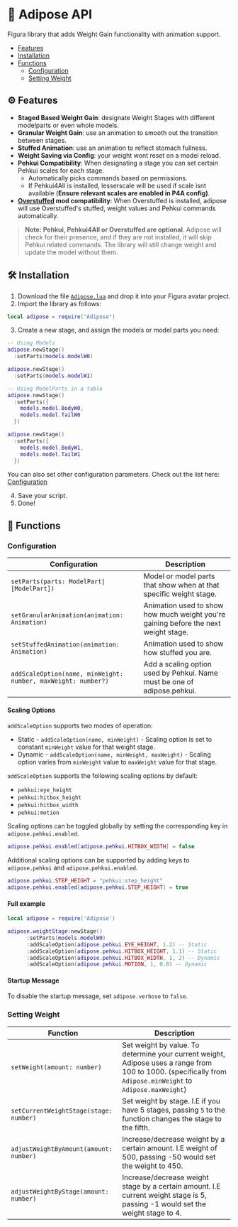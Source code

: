 # 🍔 Adipose API 
Figura library that adds Weight Gain functionality with animation support.

- [Features](#️-features)
- [Installation](#️-installation)
- [Functions](#-functions)
  - [Configuration](#configuration)
  - [Setting Weight](#setting-weight)

## ⚙️ Features
- **Staged Based Weight Gain**: designate Weight Stages with different modelparts or even whole models.
- **Granular Weight Gain**: use an animation to smooth out the transition between stages.
- **Stuffed Animation**: use an animation to reflect stomach fullness.
- **Weight Saving via Config**: your weight wont reset on a model reload.
- **Pehkui Compatibility**: When designating a stage you can set certain Pehkui scales for each stage.
  - Automatically picks commands based on permissions.
  - If Pehkui4All is installed, lesserscale will be used if scale isnt available (**Ensure relevant scales are enabled in P4A config)**.
- **[Overstuffed](https://forum.weightgaming.com/t/overstuffed-an-actual-working-minecraft-weight-gain-mod/47948) mod compatibility**: When Overstuffed is installed, adipose will use Overstuffed's stuffed, weight values and Pehkui commands automatically.

> **Note: Pehkui, Pehkui4All or Overstuffed are optional**. Adipose will check for their presence, and if they are not installed, it will skip Pehkui related commands. The library will still change weight and update the model without them.

## 🛠️ Installation

1. Download the file [`Adipose.lua`](https://github.com/Tyrus5255/Adipose-API/blob/15b73dac8e77e5a7117cf1bcc6e2034bfa7e36e1/Adipose.lua) and drop it into your Figura avatar project.
2. Import the library as follows: 
```lua
local adipose = require("Adipose")
```
3. Create a new stage, and assign the models or model parts you need:
```lua
-- Using Models
adipose.newStage()
  :setParts(models.modelW0)

adipose.newStage()
  :setParts(models.modelW1)
```

```lua
-- Using ModelParts in a table
adipose.newStage()
  :setParts({ 
    models.model.BodyW0,
    models.model.TailW0
  })

adipose.newStage()
  :setParts({
    models.model.BodyW1,
    models.model.TailW1
  })
```

You can also set other configuration parameters. Check out the list here: [Configuration](#-stage-configuration)

4. Save your script.
5. Done!

## 📃 Functions

### Configuration

| Configuration                                                 | Description                                                                         |
|---------------------------------------------------------------|-------------------------------------------------------------------------------------|
| `setParts(parts: ModelPart\|[ModelPart])`                     | Model or model parts that show when at that specific weight stage.                  |
| `setGranularAnimation(animation: Animation)`                  | Animation used to show how much weight you're gaining before the next weight stage. |
| `setStuffedAnimation(animation: Animation)`                   | Animation used to show how stuffed you are.                                         |
| `addScaleOption(name, minWeight: number, maxWeight: number?)` | Add a scaling option used by Pehkui. Name must be one of adipose.pehkui.            |

#### Scaling Options

`addScaleOption` supports two modes of operation:

- Static - `addScaleOption(name, minWeight)` - Scaling option is set to constant `minWeight` value for that weight stage.
- Dynamic - `addScaleOption(name, minWeight, maxWeight)` - Scaling option varies from `minWeight` value to `maxWeight` value for that stage.

`addScaleOption` supports the following scaling options by default:

- `pehkui:eye_height`
- `pehkui:hitbox_height`
- `pehkui:hitbox_width`
- `pehkui:motion`

Scaling options can be toggled globally by setting the corresponding key in `adipose.pehkui.enabled`.

```lua
adipose.pehkui.enabled[adipose.pehkui.HITBOX_WIDTH] = false
```

Additional scaling options can be supported by adding keys to `adipose.pehkui` and `adipose.pehkui.enabled`.

```lua
adipose.pehkui.STEP_HEIGHT = "pehkui:step_height"
adipose.pehkui.enabled[adipose.pehkui.STEP_HEIGHT] = true
```

#### Full example

```lua
local adipose = require('Adipose')

adipose.weightStage:newStage()
      :setParts(models.modelW0)
      :addScaleOption(adipose.pehkui.EYE_HEIGHT, 1.2) -- Static
      :addScaleOption(adipose.pehkui.HITBOX_HEIGHT, 1.1) -- Static
      :addScaleOption(adipose.pehkui.HITBOX_WIDTH, 1, 2) -- Dynamic
      :addScaleOption(adipose.pehkui.MOTION, 1, 0.8) -- Dynamic
```

#### Startup Message

To disable the startup message, set `adipose.verbose` to `false`.

### Setting Weight

| Function                               | Description                                                                                                                                                  |
|----------------------------------------|--------------------------------------------------------------------------------------------------------------------------------------------------------------|
| `setWeight(amount: number)`            | Set weight by value. To determine your current weight, Adipose uses a range from 100 to 1000. (specifically from `Adipose.minWeight` to `Adipose.maxWeight`) |
| `setCurrentWeightStage(stage: number)` | Set weight by stage. I.E if you have 5 stages, passing `5` to the function changes the stage to the fifth.                                                   |
| `adjustWeightByAmount(amount: number)` | Increase/decrease weight by a certain amount. I.E weight of 500, passing -50 would set the weight to 450.                                                    |
| `adjustWeightByStage(amount: number)`  | Increase/decrease weight stage by a certain amount. I.E current weight stage is 5, passing -1 would set the weight stage to 4.                               |
